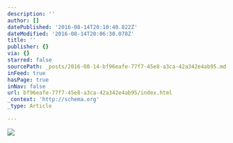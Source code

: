```yaml
---
description: ''
author: []
datePublished: '2016-08-14T20:10:40.822Z'
dateModified: '2016-08-14T20:06:30.078Z'
title: ''
publisher: {}
via: {}
starred: false
sourcePath: _posts/2016-08-14-bf96eafe-77f7-45e8-a3ca-42a342e4ab95.md
inFeed: true
hasPage: true
inNav: false
url: bf96eafe-77f7-45e8-a3ca-42a342e4ab95/index.html
_context: 'http://schema.org'
_type: Article

---
```

![](https://the-grid-user-content.s3-us-west-2.amazonaws.com/8dbc177f-a00e-4ab0-abe1-a8bcfcd3a015.jpg)